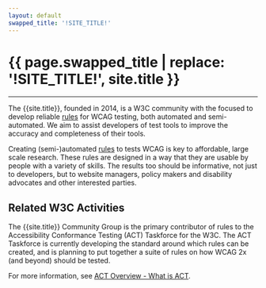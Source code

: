 ```yaml
---
layout: default
swapped_title: '!SITE_TITLE!'
---
```


<h1>{{ page.swapped_title | replace: '!SITE_TITLE!', site.title }}</h1>
<hr>

The {{site.title}}, founded in 2014, is a W3C community with the focused to develop reliable [rules](pages/rules.html) for WCAG testing, both automated and semi-automated. We aim to assist developers of test tools to improve the accuracy and completeness of their tools.

Creating (semi-)automated [rules](pages/rules.html) to tests WCAG is key to affordable, large scale research. These rules are designed in a way that they are usable by people with a variety of skills. The results too should be informative, not just to developers, but to website managers, policy makers and disability advocates and other interested parties.

## Related W3C Activities

The {{site.title}} Community Group is the primary contributor of rules to the Accessibility Conformance Testing (ACT) Taskforce for the W3C. The ACT Taskforce is currently developing the standard around which rules can be created, and is planning to put together a suite of rules on how WCAG 2x (and beyond) should be tested.

For more information, see [ACT Overview - What is ACT](https://www.w3.org/WAI/GL/task-forces/conformance-testing/wiki/ACT_Overview_-_What_is_ACT).